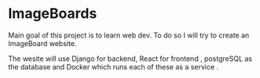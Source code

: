 # ImageBoards

Main goal of this project is to learn web dev. To do so I will try to create an ImageBoard website.

The wesite will use Django for backend, React for frontend , postgreSQL as the database and Docker which runs each of these as a service .
